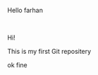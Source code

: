 <p>Hello farhan</p>
<br>
<p>Hi!</p>
<p>This is my first Git repositery</p>
<p>ok fine</p>
<br>
<br>
